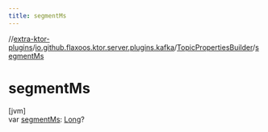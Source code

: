 ```yaml
---
title: segmentMs
---
```


//[extra-ktor-plugins](../../../index.md)/[io.github.flaxoos.ktor.server.plugins.kafka](../index.md)/[TopicPropertiesBuilder](index.md)/[segmentMs](segment-ms.md)

# segmentMs

[jvm]\
var [segmentMs](segment-ms.md): [Long](https://kotlinlang.org/api/latest/jvm/stdlib/kotlin/-long/index.md)?




